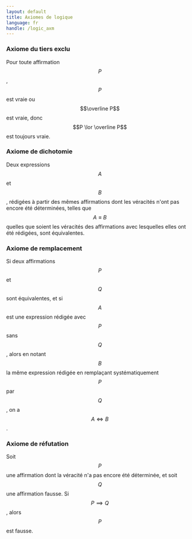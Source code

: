 ```yaml
---
layout: default
title: Axiomes de logique
language: fr
handle: /logic_axm
---
```


<script src="https://cdn.mathjax.org/mathjax/latest/MathJax.js?config=TeX-AMS-MML_HTMLorMML" type="text/javascript"></script>

### Axiome du tiers exclu
Pour toute affirmation $$P$$, $$P$$ est vraie ou $$\overline P$$ est vraie, donc $$P \lor \overline P$$ est toujours vraie.

### Axiome de dichotomie
Deux expressions $$A$$ et $$B$$, rédigées à partir des mêmes affirmations dont les véracités n'ont pas encore été déterminées, telles que $$A \equiv B$$ quelles que soient les véracités des affirmations avec lesquelles elles ont été rédigées, sont équivalentes.

### Axiome de remplacement
Si deux affirmations $$P$$ et $$Q$$ sont équivalentes, et si $$A$$ est une expression rédigée avec $$P$$ sans $$Q$$, alors en notant $$B$$ la même expression rédigée en remplaçant systématiquement $$P$$ par $$Q$$, on a $$A \iff B$$.

### Axiome de réfutation
Soit $$P$$ une affirmation dont la véracité n'a pas encore été déterminée, et soit $$Q$$ une affirmation fausse. Si $$P \implies Q$$, alors $$P$$ est fausse.
